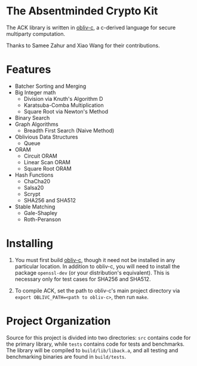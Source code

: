 The Absentminded Crypto Kit
=====

The ACK library is written in [obliv-c](https://github.com/samee/obliv-c/), a c-derived language for secure multiparty computation.

Thanks to Samee Zahur and Xiao Wang for their contributions.


Features
=====

* Batcher Sorting and Merging
* Big Integer math
	* Division via Knuth's Algorithm D
	* Karatsuba-Comba Multiplication
	* Square Root via Newton's Method
* Binary Search
* Graph Algorithms
	* Breadth First Search (Naive Method)
* Oblivious Data Structures
	* Queue
* ORAM
	* Circuit ORAM
	* Linear Scan ORAM
	* Square Root ORAM
* Hash Functions
	* ChaCha20
	* Salsa20
	* Scrypt
	* SHA256 and SHA512
* Stable Matching
	* Gale-Shapley
	* Roth-Peranson


Installing
=====

1. You must first build [obliv-c](https://github.com/samee/obliv-c/), though it need not be installed in any particular location. In addition to obliv-c, you will need to install the package `openssl-dev` (or your distribution's equivalent). This is necessary only for test cases for SHA256 and SHA512.

2. To compile ACK, set the path to obliv-c's main project directory via `export OBLIVC_PATH=<path to obliv-c>`, then run `make`.


Project Organization
=====

Source for this project is divided into two directories: `src` contains code for the primary library, while `tests` contains code for tests and benchmarks. The library will be compiled to `build/lib/liback.a`, and all testing and benchmarking binaries are found in `build/tests`.